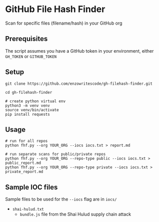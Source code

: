 # GitHub File Hash Finder

Scan for specific files (filename/hash) in your GitHub org

## Prerequisites

The script assumes you have a GitHub token in your environment, either `GH_TOKEN` or `GITHUB_TOKEN`

## Setup

```
git clone https://github.com/enzowritescode/gh-filehash-finder.git

cd gh-filehash-finder

# create python virtual env
python3 -m venv venv
source venv/bin/activate
pip install requests
```

## Usage

```
# run for all repos
python fhf.py --org YOUR_ORG --iocs iocs.txt > report.md

# run separate scans for public/private repos
python fhf.py --org YOUR_ORG --repo-type public --iocs iocs.txt > public_report.md
python fhf.py --org YOUR_ORG --repo-type private --iocs iocs.txt > private_report.md
```

## Sample IOC files

Sample files to be used for the `--iocs` flag are in `iocs/`

- `shai-hulud.txt`
	- `bundle.js` file from the Shai Hulud supply chain attack
